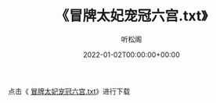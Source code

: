 ﻿---
title:  《冒牌太妃宠冠六宫.txt》
date:   2022-01-02T00:00:00+00:00
author: 听松阁
layout: post
permalink: /冒牌太妃宠冠六宫/
categories: 小说
tags: [小说]
---

点击《 [冒牌太妃宠冠六宫.txt](http://img.660000.xyz/bookstukust/book/bntxt/10/冒牌太妃宠冠六宫.txt)》进行下载